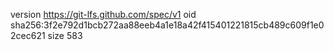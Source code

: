 version https://git-lfs.github.com/spec/v1
oid sha256:3f2e792d1bcb272aa88eeb4a1e18a42f415401221815cb489c609f1e02cec621
size 583
